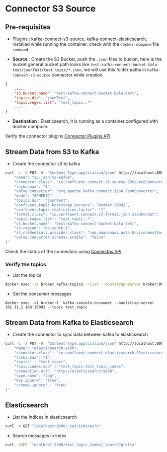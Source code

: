 # Connector S3 Source

## Pre-requisites
- Plugins : [kafka-connect-s3-source](https://docs.confluent.io/kafka-connect-s3-source/current/index.html), [kafka-connect-elasticsearch](https://docs.confluent.io/kafka-connect-elasticsearch/current/overview.html), installed while running the container. check with the `docker-compose` file `command`.

- **Source** : Create the S3 Bucket, push the `.json` files to bucket, here is the bucket general bucket path looks like `test-kafka-connect-bucket-balu-test/jsonTest/test_topic/*.json`, we will use this folder paths in `kafka-connect-s3-source` connector while creation. 

```json
{
    .....
    "s3.bucket.name": "test-kafka-connect-bucket-balu-test",
    "topics.dir": "jsonTest",
    "topic.regex.list": "test_topic:.*"
    .....
}
```
- **Destination** : Elasticsearch, it is running as a container configured with docker compose.

Verify the connector plugins [Connector Plugins API](https://github.com/JinnaBalu/docker-kafka/blob/main/kafka-connect/kafka-connector-plugin-api.md)

## Stream Data from S3 to Kafka

- Create the connector s3 to kafka

```bash
curl -i -X PUT -H  "Content-Type:application/json" http://localhost:8083/connectors/s3-json-to-kafka/config -d '{
    "name": "s3-json-to-kafka",
    "connector.class": "io.confluent.connect.s3.source.S3SourceConnector",
    "tasks.max": "1",
    "value.converter": "org.apache.kafka.connect.json.JsonConverter",
    "mode": "GENERIC",
    "topics.dir": "jsonTest",
    "confluent.topic.bootstrap.servers": "broker:29092",
    "confluent.topic.replication.factor": "1",
    "format.class": "io.confluent.connect.s3.format.json.JsonFormat",
    "topic.regex.list": "test_topic:.*",
    "s3.bucket.name": "test-kafka-connect-bucket-balu-test",
    "s3.region": "ap-south-1",
    "s3.credentials.provider.class": "com.amazonaws.auth.EnvironmentVariableCredentialsProvider",
    "value.converter.schemas.enable": "false"
}'
```

Check the status of the connectors using [Connectos API](https://github.com/JinnaBalu/docker-kafka/blob/main/kafka-connect/kafka-connector-api.md)


### Verify the topics

- List the topics

```bash
docker exec -it broker kafka-topics --list --bootstrap-server broker:90
```

- Get the consumer messages
```
docker exec -it broker-1  kafka-console-consumer --bootstrap-server 192.31.2.108:19092 --topic test_topic
```


## Stream Data from Kafka to Elasticsearch

- Create the connector to sync data between kafka to elasticsearch 

```bash
curl -i -X PUT -H  "Content-Type:application/json" http://localhost:8083/connectors/elasticsearch-sink/config -d '{
    "name": "elasticsearch-sink",
    "connector.class": "io.confluent.connect.elasticsearch.ElasticsearchSinkConnector",
    "tasks.max": "1",
    "topics" : "test_topic", 
    "topic.index.map" : "test_topic:test_topic_index",
    "connection.url": "http://elasticsearch:9200",
    "type.name": "log",
    "key.ignore": "true",
    "schema.ignore" : "true"
}'
```

## Elasticsearch 

- List the indices in elasticsearch 

```bash
curl -X GET "localhost:9200/_cat/indices?v" 
```

- Search messages in index

```bash
curl -XGET 'localhost:9200/test_topic_index/_search?pretty'
```
